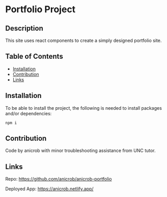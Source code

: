 # Portfolio Project


## Description

This site uses react components to create a simply designed portfolio site.

## Table of Contents
* [Installation](#installation)
* [Contribution](#contribution)
* [Links](#links)


## Installation

To be able to install the project, the following is needed to install packages and/or dependencies:
~~~
npm i
~~~

## Contribution

Code by anicrob with minor troubleshooting assistance from UNC tutor. 

## Links

Repo: https://github.com/anicrob/anicrob-portfolio

Deployed App: https://anicrob.netlify.app/
